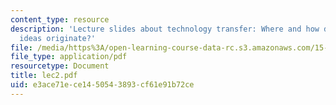 ```yaml
---
content_type: resource
description: 'Lecture slides about technology transfer: Where and how do new product
  ideas originate?'
file: /media/https%3A/open-learning-course-data-rc.s3.amazonaws.com/15-980j-organizing-for-innovative-product-development-spring-2007/e3ace71ece1450543893cf61e91b72ce_lec2.pdf
file_type: application/pdf
resourcetype: Document
title: lec2.pdf
uid: e3ace71e-ce14-5054-3893-cf61e91b72ce
---
```

